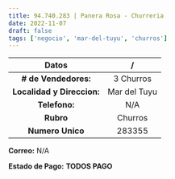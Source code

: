 ```yaml
---
title: 94.740.283 | Panera Rosa - Churreria
date: 2022-11-07
draft: false
tags: ['negocio', 'mar-del-tuyu', 'churros']
---
```


|          **Datos**         |       /      |
|:--------------------------:|:------------:|
|    **# de Vendedores:**    |   3 Churros  |
| **Localidad y Direccion:** | Mar del Tuyu |
|        **Telefono:**       |      N/A     |
|          **Rubro**         |    Churros   |
|      **Numero Unico**      |    283355    |

**Correo:** N/A

**Estado de Pago:** **TODOS PAGO**
